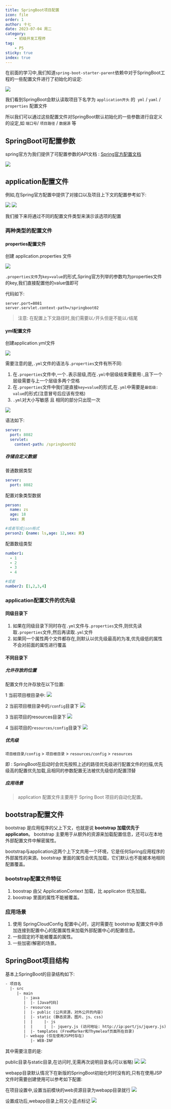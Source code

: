 ```yaml
---
title: SpringBoot项目配置
icon: file
order: 1
author: 十七
date: 2023-07-04 周二
category:
	- 初级开发工程师
tag:
	- P5
sticky: true
index: true
---
```


在前面的学习中,我们知道`spring-boot-starter-parent`依赖中对于SpringBoot工程的一些配置文件进行了初始化的设定:

![](assets/image-20230704141012629.png)

我们看到SpringBoot会默认读取项目下名字为 `application开头` 的  `yml` / `yaml` / `properties` 配置文件

所以我们可以通过这些配置文件对SpringBoot默认初始化的一些参数进行自定义的设定,如 `端口号`/ `项目路径` / `数据源` 等

## SpringBoot可配置参数

spring官方为我们提供了可配置参数的API文档 :  [Spring官方配置文档](https://docs.spring.io/spring-boot/docs/current/reference/html/application-properties.html#appendix.application-properties)

![](assets/image-20230704160226041.png)

## application配置文件

例如,在Spring官方配置中提供了对接口以及项目上下文的配置参考如下: 

![](assets/image-20230704163857074.png)
![](assets/image-20230704163917940.png)

我们接下来将通过不同的配置文件类型来演示该选项的配置

### 两种类型的配置文件

#### properties配置文件


创建 application.properties 文件

![](assets/image-20230704164044923.png)

`.properties文件`为`key=value`的形式,Spring官方列举的参数均为properties文件的key,我们直接配置他的value值即可

代码如下:

```properties
server.port=8081
server.servlet.context-path=/springboot02
```

> 注意: 在配置上下文路径时,我们需要以`/`开头但是不能以`/`结尾

#### yml配置文件

创建application.yml文件

![](assets/image-20230704164726832.png)

需要注意的是,`.yml`文件的语法与`.properties`文件有所不同:
1. 在`.properties`文件中,一个`.`表示层级,而在`.yml`中层级结束需要用`:`,且下一个层级需要与上一个层级多两个空格
2. 在`.properties`文件中我们是直接`key=value`的形式,在`.yml`中需要是`最低级: value`的形式(注意冒号后应该有空格)
3. `.yml`对大小写敏感 且 相同的部分只出现一次 

![](assets/image-20230704165523850.png)

语法如下:
```yml
server:
  port: 8082
  servlet:
    context-path: /springboot02
```

##### 存储自定义数据

普通数据类型
```yml
server:
  port: 8082
```

配置对象类型数据
```yml
person:  
  name: zs  
  age: 18  
  sex: 男

#或者写成json格式
person2: {name: ls,age: 12,sex: 男}
```

配置数组类型
```yml
number1:
  - 1
  - 2
  - 3
  - 4

#或者
number2: [1,2,3,4]
```

### application配置文件的优先级

#### 同级目录下

1. 如果在同级目录下同时存在`.yml`文件与`.properties`文件,则优先读取`.properties`文件,然后再读取`.yml`文件
2. 如果同一个属性两个文件都存在,则默认以优先级最高的为准,优先级低的属性不会对前面的属性进行覆盖

#### 不同目录下

##### 允许存放的位置

配置文件允许存放在以下位置:

1   当前项目根目录中:
![](assets/image-20230705103045364.png)

2  当前项目根目录中的`/config`目录下
![](assets/image-20230705103156211.png)

3  当前项目的resources目录下
![](assets/image-20230705103259737.png)

4  当前项目的`resources/config`目录下
![](assets/image-20230705103236575.png)

##### 优先级

`项目根目录/config`  >  `项目根目录`  >  `resources/config` > `resources`

即 : SpringBoot在启动时会优先按照上述的路径优先级进行配置文件的扫描,优先级高的配置优先加载,且相同的参数配置无法被优先级低的配置顶替

##### 应用场景

> application 配置文件主要用于 Spring Boot 项目的自动化配置。

## bootstrap配置文件

bootstrap 是应用程序的父上下文，也就是说 **bootstrap 加载优先于 applicaton**。
bootstrap 主要用于从额外的资源来加载配置信息，还可以在本地外部配置文件中解密属性。

bootstrap与application这两个上下文共用一个环境，它是任何Spring应用程序的外部属性的来源。bootstrap 里面的属性会优先加载，它们默认也不能被本地相同配置覆盖。

### bootstrap配置文件特征

1. boostrap 由父 ApplicationContext 加载，比 applicaton 优先加载。
2. boostrap 里面的属性不能被覆盖。

### 应用场景

1. 使用 SpringCloudConfig 配置中心时，这时需要在 bootstrap 配置文件中添加连接到配置中心的配置属性来加载外部配置中心的配置信息。
2. 一些固定的不能被覆盖的属性。
3. 一些加密/解密的场景。

## SpringBoot项目结构

基本上SpringBoot的目录结构如下:

```txt
- 项目名
  |- src
     |- main
        |- java
        |  |- [Java代码]
        |- resources
        |  |- public (公共资源，对外公开的内容)
        |  |- static (静态资源，图片、js、css)
        |  |     |- js
        |  |     |  |- jquery.js (访问地址: http://ip:port/js/jquery.js)
        |  |- templates (FreeMarker和Thymeleaf页面所在目录)
        |- webapp (仅在使用JSP时存在)
           |- WEB-INF
```

其中需要注意的是: 

public目录与static目录,在访问时,无需再次说明目录名(可以省略)
![](assets/image-20230705105338147.png)
![](assets/image-20230705105442065.png)

webapp目录默认情况下在新版的SpringBoot初始化时时没有的,只有在使用JSP文件时需要创建使用可以参考如下配置:

在项目设置中,设置当前模块的web资源目录为webapp目录就行
![](assets/image-20230705111501768.png)

设置成功后,webapp目录上将又小蓝点标记
![](assets/image-20230705111537110.png)

